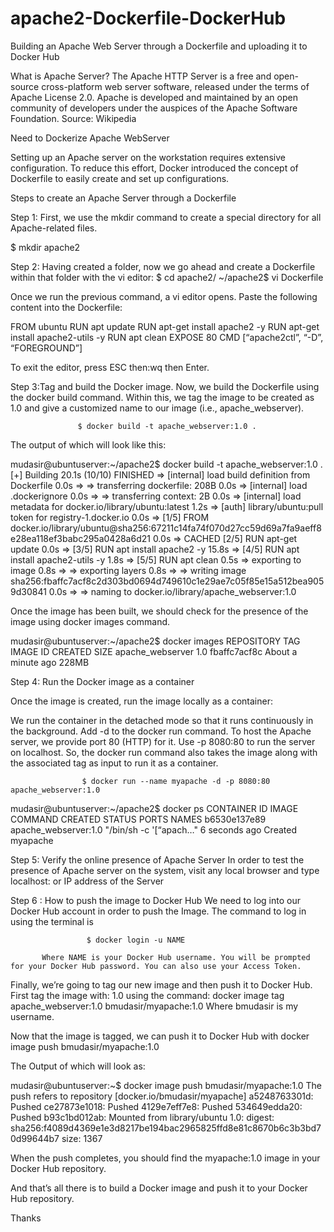 # apache2-Dockerfile-DockerHub

Building an Apache Web Server through a Dockerfile and uploading it to Docker Hub

What is Apache Server?
The Apache HTTP Server is a free and open-source cross-platform web server software, released under the terms of Apache License 2.0. Apache is developed and maintained by an open community of developers under the auspices of the Apache Software Foundation.
                                                                              Source: Wikipedia

Need to Dockerize Apache WebServer


Setting up an Apache server on the workstation requires extensive configuration.
To reduce this effort, Docker introduced the concept of Dockerfile to easily create and set up configurations.

Steps to create an Apache Server through a Dockerfile

Step 1: First, we use the mkdir command to create a special directory for all Apache-related files.

   $ mkdir apache2
                              
Step 2: Having created a folder, now we go ahead and create a Dockerfile within that folder with the vi editor:
                      $ cd apache2/
                      ~/apache2$ vi Dockerfile
                      
Once we run the previous command, a vi editor opens. Paste the following content into the Dockerfile:
  
FROM ubuntu
RUN apt update
RUN apt-get install apache2 -y
RUN apt-get install apache2-utils -y
RUN apt clean
EXPOSE 80
CMD [“apache2ctl”, “-D”, “FOREGROUND”]

To exit the editor, press ESC then:wq then Enter.


Step 3:Tag and build the Docker image.
              Now, we build the Dockerfile using the docker build command. Within this,     we tag the image to be created as 1.0 and give a customized name to our image (i.e., apache_webserver).


                   $ docker build -t apache_webserver:1.0 .

The output of which will look like this:

mudasir@ubuntuserver:~/apache2$ docker build -t apache_webserver:1.0 .
[+] Building 20.1s (10/10) FINISHED
 => [internal] load build definition from Dockerfile                                                                    0.0s
 => => transferring dockerfile: 208B                                                                                    0.0s
 => [internal] load .dockerignore                                                                                       0.0s
 => => transferring context: 2B                                                                                         0.0s
 => [internal] load metadata for docker.io/library/ubuntu:latest                                                        1.2s
 => [auth] library/ubuntu:pull token for registry-1.docker.io                                                           0.0s
 => [1/5] FROM docker.io/library/ubuntu@sha256:67211c14fa74f070d27cc59d69a7fa9aeff8e28ea118ef3babc295a0428a6d21         0.0s
 => CACHED [2/5] RUN apt-get update                                                                                     0.0s
 => [3/5] RUN apt install apache2 -y                                                                                   15.8s
 => [4/5] RUN apt install apache2-utils -y                                                                              1.8s
 => [5/5] RUN apt clean                                                                                                 0.5s
 => exporting to image                                                                                                  0.8s
 => => exporting layers                                                                                                 0.8s
 => => writing image sha256:fbaffc7acf8c2d303bd0694d749610c1e29ae7c05f85e15a512bea9059d30841                            0.0s
 => => naming to docker.io/library/apache_webserver:1.0

Once the image has been built, we should check for the presence of the image using docker images command.

mudasir@ubuntuserver:~/apache2$ docker images
REPOSITORY         TAG       IMAGE ID       CREATED              SIZE
apache_webserver   1.0       fbaffc7acf8c   About a minute ago   228MB


Step 4: Run the Docker image as a container

Once the image is created, run the image locally as a container:

We run the container in the detached mode so that it runs continuously in the background. Add -d to the docker run command.
To host the Apache server, we provide port 80 (HTTP) for it. Use -p 8080:80 to run the server on localhost.
So, the docker run command also takes the image along with the associated tag as input to run it as a container.


                    $ docker run --name myapache -d -p 8080:80 apache_webserver:1.0


mudasir@ubuntuserver:~/apache2$ docker ps 
CONTAINER ID   IMAGE                  COMMAND                  CREATED         STATUS    PORTS     NAMES
b6530e137e89   apache_webserver:1.0   "/bin/sh -c '[“apach…"   6 seconds ago   Created             myapache

Step 5: Verify the online presence of Apache Server
In order to test the presence of Apache server on the system, visit any local browser and type localhost: or IP address of the Server

 

Step 6 : How to push the image to Docker Hub
	We need to log into our Docker Hub account in order to push the Image.
            The command to log in using the terminal is
            
                     $ docker login -u NAME

           Where NAME is your Docker Hub username. You will be prompted for your Docker Hub password. You can also use your Access Token.

Finally, we’re going to tag our new image and then push it to Docker Hub. First tag the image with: 1.0 using the command:
docker image tag apache_webserver:1.0 bmudasir/myapache:1.0
Where bmudasir is my username.

Now that the image is tagged, we can push it to Docker Hub with
docker image push bmudasir/myapache:1.0

The Output of which will look as:

mudasir@ubuntuserver:~$ docker image push bmudasir/myapache:1.0
The push refers to repository [docker.io/bmudasir/myapache]
a5248763301d: Pushed
ce27873e1018: Pushed
4129e7eff7e8: Pushed
534649edda20: Pushed
b93c1bd012ab: Mounted from library/ubuntu
1.0: digest: sha256:f4089d4369e1e3d8217be194bac2965825ffd8e81c8670b6c3b3bd70d99644b7 size: 1367

When the push completes, you should find the myapache:1.0 image in your Docker Hub repository.

And that’s all there is to build a Docker image and push it to your Docker Hub repository.

Thanks




